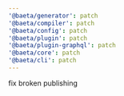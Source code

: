 ```yaml
---
'@baeta/generator': patch
'@baeta/compiler': patch
'@baeta/config': patch
'@baeta/plugin': patch
'@baeta/plugin-graphql': patch
'@baeta/core': patch
'@baeta/cli': patch
---
```


fix broken publishing
